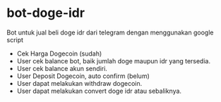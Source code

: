 # bot-doge-idr
Bot untuk jual beli doge idr dari telegram dengan menggunakan google script

- Cek Harga Dogecoin (sudah)
- User cek balance bot, baik jumlah doge maupun idr yang tersedia.
- User cek balance akun sendiri.
- User Deposit Dogecoin, auto confirm (belum)
- User dapat melakukan withdraw dogecoin.
- User dapat melakukan convert doge idr atau sebaliknya.
